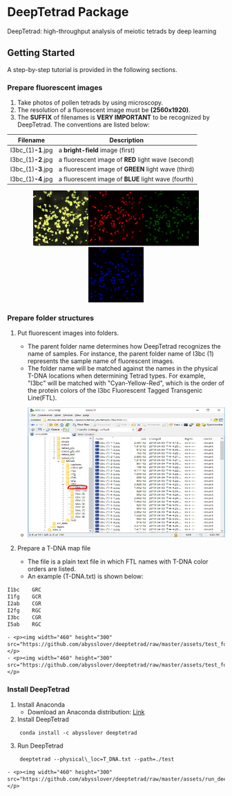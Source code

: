 # DeepTetrad Package

DeepTetrad: high-throughput analysis of meiotic tetrads by deep learning

## Getting Started
A step-by-step tutorial is provided in the following sections.

### Prepare fluorescent images

1. Take photos of pollen tetrads by using microscopy.
2. The resolution of a fluorescent image must be **(2560x1920)**.
3. The **SUFFIX** of filenames is **VERY IMPORTANT** to be recognized by DeepTetrad. The conventions are listed below:

<p align="center">

|  Filename        |  Description  |
|------------ | -------------
|  I3bc_(1)**-1**.jpg      |  a **bright-field** image (first)  |
|  I3bc_(1)**-2**.jpg      |  a fluorescent image of **RED** light wave (second)  |
|  I3bc_(1)**-3**.jpg |  a fluorescent image of **GREEN** light wave (third)  |
|  I3bc_(1)**-4**.jpg |  a fluorescent image of **BLUE** light wave (fourth)  |   

</p>
<p align="center"><img width="128" height="128" src="https://github.com/abysslover/deeptetrad/raw/master/assets/I3bc_(1)-1.jpg"><img width="128" height="128" src="https://github.com/abysslover/deeptetrad/raw/master/assets/I3bc_(1)-2.jpg"><img width="128" height="128" src="https://github.com/abysslover/deeptetrad/raw/master/assets/I3bc_(1)-3.jpg"><img width="128" height="128" src="https://github.com/abysslover/deeptetrad/raw/master/assets/I3bc_(1)-4.jpg"></p>

### Prepare folder structures
1. Put fluorescent images into folders.
    - The parent folder name determines how DeepTetrad recognizes the name of samples. For instance, the parent folder name of I3bc (1) represents the sample name of fluorescent images.
    - The folder name will be matched against the names in the physical T-DNA locations when determining Tetrad types. For example, "I3bc" will be matched with "Cyan-Yellow-Red", which is the order of the protein colors of the I3bc Fluorescent Tagged Transgenic Line(FTL).
    - <p><img width="460" height="300" src="https://github.com/abysslover/deeptetrad/raw/master/assets/folder_structure.jpg"></p>

2. Prepare a T-DNA map file
    - The file is a plain text file in which FTL names with T-DNA color orders are listed.
    - An example (T-DNA.txt) is shown below:
```
I1bc	GRC
I1fg	GCR
I2ab	CGR
I2fg	RGC
I3bc	CGR
I5ab	RGC
```
    - <p><img width="460" height="300" src="https://github.com/abysslover/deeptetrad/raw/master/assets/test_folder_files_00.jpg"></p>
    - <p><img width="460" height="300" src="https://github.com/abysslover/deeptetrad/raw/master/assets/test_folder_files_01.jpg"></p>


### Install DeepTetrad
1. Install Anaconda
   - Download an Anaconda distribution: [Link](https://www.anaconda.com/distribution/)
2. Install DeepTetrad
```
	conda install -c abysslover deeptetrad
```
3. Run DeepTetrad
```
	deeptetrad --physical\_loc=T_DNA.txt --path=./test
```
    - <p><img width="460" height="300" src="https://github.com/abysslover/deeptetrad/raw/master/assets/run_deeptetrad.jpg"></p>
